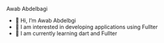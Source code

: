 Awab Abdelbagi
- 👋 Hi, I’m Awab Abdelbgi
- 👀 I am interested in developing applications using Fullter
- 🌱 I am currently learning dart and Fullter

<!---
27waab/27waab is a ✨ special ✨ repository because its `README.md` (this file) appears on your GitHub profile.
You can click the Preview link to take a look at your changes.
--->
